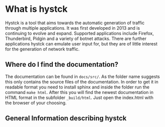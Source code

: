 # What is hystck
Hystck is a tool that aims towards the automatic generation of traffic through multiple applications.
It was first developed in 2013 and is continuing to evolve and expand. Supported applications
include Firefox, Thunderbird, Pidgin and a variety of botnet attacks. There are further applications
hystck can emulate user input for, but they are of little interest for the generation of network traffic.

## Where do I find the documentation?
The documentation can be found in ```docs/src/```. As the folder name suggests this only contains the source 
files of the documentation. In order to get it in readable format you need to install sphinx and inside the folder
run the command ```make html```. After this you will find the newest documentation in HTML format in the subfolder
```_build/html```. Just open the index.html with the browser of your choosing.

## General Information describing hystck
